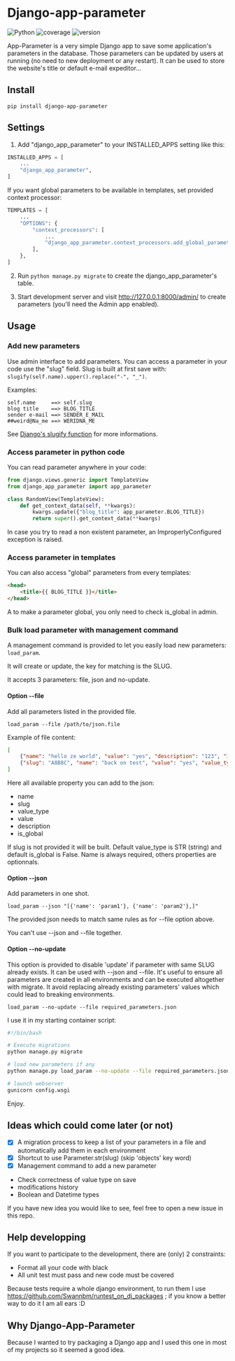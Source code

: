 # Django-app-parameter

![Python](https://img.shields.io/badge/python-3.9-yellow)
![coverage](https://img.shields.io/badge/coverage-100%25-green)
![version](https://img.shields.io/badge/version-1.0.0-blue)

App-Parameter is a very simple Django app to save some application's parameters in the database. Those parameters can be updated by users at running (no need to new deployment or any restart). It can be used to store the website's title or default e-mail expeditor...

## Install

    pip install django-app-parameter

## Settings

1. Add "django_app_parameter" to your INSTALLED_APPS setting like this:

```python
INSTALLED_APPS = [
    ...
    "django_app_parameter",
]
```

If you want global parameters to be available in templates, set provided context processor:

```python
TEMPLATES = [
    ...
    "OPTIONS": {
        "context_processors": [
            ...
            "django_app_parameter.context_processors.add_global_parameter_context",
        ],
    },
]
```

2. Run `python manage.py migrate` to create the django_app_parameter's table.

3. Start development server and visit http://127.0.0.1:8000/admin/ to create parameters (you'll need the Admin app enabled).

## Usage

### Add new parameters

Use admin interface to add parameters. You can access a parameter in your code use the "slug" field. Slug is built at first save with: `slugify(self.name).upper().replace("-", "_")`.

Examples:

    self.name     ==> self.slug
    blog title    ==> BLOG_TITLE
    sender e-mail ==> SENDER_E_MAIL
    ##weird@Na_me ==> WERIDNA_ME

See [Django's slugify function](https://docs.djangoproject.com/fr/4.0/ref/utils/#django.utils.text.slugify) for more informations.

### Access parameter in python code

You can read parameter anywhere in your code:

```python
from django.views.generic import TemplateView
from django_app_parameter import app_parameter

class RandomView(TemplateView):
    def get_context_data(self, **kwargs):
        kwargs.update({"blog_title": app_parameter.BLOG_TITLE})
        return super().get_context_data(**kwargs)
```

In case you try to read a non existent parameter, an ImproperlyConfigured exception is raised.

### Access parameter in templates

You can also access "global" parameters from every templates:

```html
<head>
    <title>{{ BLOG_TITLE }}</title>
</head>
```

A to make a parameter global, you only need to check is_global in admin.

### Bulk load parameter with management command

A management command is provided to let you easily load new parameters: `load_param`.

It will create or update, the key for matching is the SLUG.

It accepts 3 parameters: file, json and no-update.

#### Option --file

Add all parameters listed in the provided file.

`load_param --file /path/to/json.file`

Example of file content:

```json
[
    {"name": "hello ze world", "value": "yes", "description": "123", "is_global": true},
    {"slug": "A8B8C", "name": "back on test", "value": "yes", "value_type": "INT" }
]
```

Here all available property you can add to the json:
* name
* slug
* value_type
* value
* description
* is_global

If slug is not provided it will be built. Default value_type is STR (string) and default is_global is False. Name is always required, others properties are optionnals.

#### Option --json

Add parameters in one shot.

`load_param --json "[{'name': 'param1'}, {'name': 'param2'},]"`

The provided json needs to match same rules as for --file option above.

You can't use --json and --file together.

#### Option --no-update

This option is provided to disable 'update' if parameter with same SLUG already exists. It can be used with --json and --file. It's useful to ensure all parameters are created in all environments and can be executed altogether with migrate. It avoid replacing already existing parameters' values which could lead to breaking environments.

`load_param --no-update --file required_parameters.json`

I use it in my starting container script:
```bash
#!/bin/bash

# Execute migrations
python manage.py migrate

# load new parameters if any
python manage.py load_param --no-update --file required_parameters.json

# launch webserver
gunicorn config.wsgi
```

Enjoy.

## Ideas which could come later (or not)

* [x] A migration process to keep a list of your parameters in a file and automatically add them in each environment
* [x] Shortcut to use Parameter.str(slug) (skip 'objects' key word)
* [x] Management command to add a new parameter
* Check correctness of value type on save
* modifications history
* Boolean and Datetime types

If you have new idea you would like to see, feel free to open a new issue in this repo.

## Help developping

If you want to participate to the development, there are (only) 2 constraints:
* Format all your code with black
* All unit test must pass and new code must be covered

Because tests require a whole django environment, to run them I use https://github.com/Swannbm/runtest_on_dj_packages ; if you know a better way to do it I am all ears :D

## Why Django-App-Parameter

Because I wanted to try packaging a Django app and I used this one in most of my projects so it seemed a good idea.